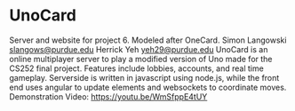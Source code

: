 # UnoCard
Server and website for project 6.  Modeled after OneCard.
Simon Langowski slangows@purdue.edu
Herrick Yeh yeh29@purdue.edu
UnoCard is an online multiplayer server to play a modified version of Uno made for the CS252 final project. Features include lobbies, accounts, and real time gameplay. Serverside is written in javascript using node.js, while the front end uses angular to update elements and websockets to coordinate moves.
Demonstration Video: https://youtu.be/WmSfppE4tUY
